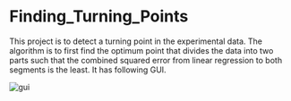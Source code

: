 # Finding_Turning_Points

This project is to detect a turning point in the experimental data. The algorithm is to first find the optimum point that divides the data into two parts such that the combined squared error from linear regression to both segments is the least. It has following GUI.

![gui](https://user-images.githubusercontent.com/8492535/31149782-b9fdefe8-a856-11e7-96bd-393b3c7a1688.png)

